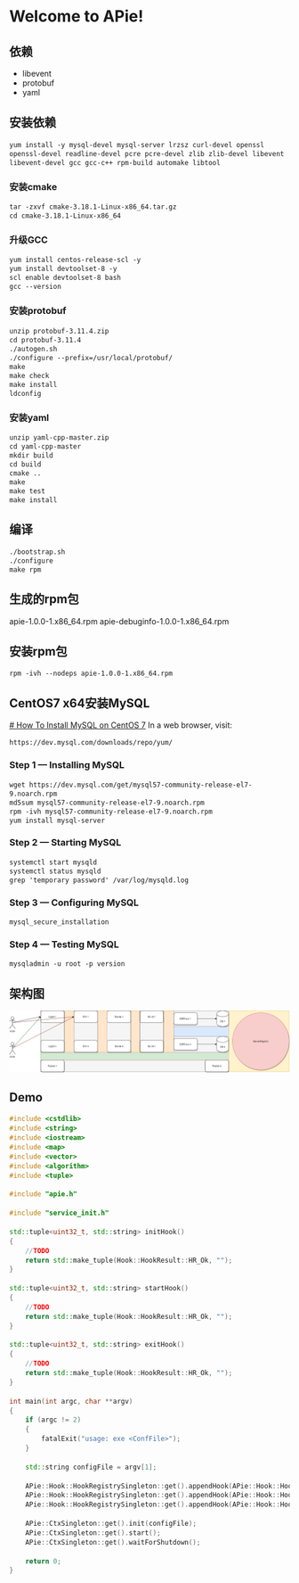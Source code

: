 # Welcome to APie!


## 依赖

 - libevent
 - protobuf
 - yaml

## 安装依赖
```shell
yum install -y mysql-devel mysql-server lrzsz curl-devel openssl openssl-devel readline-devel pcre pcre-devel zlib zlib-devel libevent libevent-devel gcc gcc-c++ rpm-build automake libtool
```
### 安装cmake
```shell
tar -zxvf cmake-3.18.1-Linux-x86_64.tar.gz
cd cmake-3.18.1-Linux-x86_64
```
### 升级GCC
```shell
yum install centos-release-scl -y
yum install devtoolset-8 -y
scl enable devtoolset-8 bash
gcc --version
```
### 安装protobuf
```shell
unzip protobuf-3.11.4.zip
cd protobuf-3.11.4
./autogen.sh
./configure --prefix=/usr/local/protobuf/
make
make check
make install
ldconfig
```
### 安装yaml
```shell
unzip yaml-cpp-master.zip
cd yaml-cpp-master
mkdir build
cd build
cmake ..
make
make test
make install
```

## 编译
```shell
./bootstrap.sh
./configure
make rpm
```

## 生成的rpm包
apie-1.0.0-1.x86_64.rpm 
apie-debuginfo-1.0.0-1.x86_64.rpm

## 安装rpm包
```shell
rpm -ivh --nodeps apie-1.0.0-1.x86_64.rpm
```

## CentOS7 x64安装MySQL
[# How To Install MySQL on CentOS 7](https://www.digitalocean.com/community/tutorials/how-to-install-mysql-on-centos-7)
In a web browser, visit:
```
https://dev.mysql.com/downloads/repo/yum/
```
###  Step 1 — Installing MySQL
```
wget https://dev.mysql.com/get/mysql57-community-release-el7-9.noarch.rpm
md5sum mysql57-community-release-el7-9.noarch.rpm
rpm -ivh mysql57-community-release-el7-9.noarch.rpm
yum install mysql-server
```

### Step 2 — Starting MySQL
```
systemctl start mysqld
systemctl status mysqld
grep 'temporary password' /var/log/mysqld.log
```

### Step 3 — Configuring MySQL
```
mysql_secure_installation
```
### Step 4 — Testing MySQL
```
mysqladmin -u root -p version
```

## 架构图
![架构图](https://github.com/wuqunyong/APie/blob/master/docs/topology.png)

## Demo
```cpp
#include <cstdlib>
#include <string>
#include <iostream>
#include <map>
#include <vector>
#include <algorithm>
#include <tuple>

#include "apie.h"

#include "service_init.h"

std::tuple<uint32_t, std::string> initHook()
{
	//TODO
	return std::make_tuple(Hook::HookResult::HR_Ok, "");
}

std::tuple<uint32_t, std::string> startHook()
{
	//TODO
	return std::make_tuple(Hook::HookResult::HR_Ok, "");
}

std::tuple<uint32_t, std::string> exitHook()
{
	//TODO
	return std::make_tuple(Hook::HookResult::HR_Ok, "");
}

int main(int argc, char **argv)
{
	if (argc != 2)
	{
		fatalExit("usage: exe <ConfFile>");
	}

	std::string configFile = argv[1];

	APie::Hook::HookRegistrySingleton::get().appendHook(APie::Hook::HookPoint::HP_Init, initHook);
	APie::Hook::HookRegistrySingleton::get().appendHook(APie::Hook::HookPoint::HP_Start, startHook);
	APie::Hook::HookRegistrySingleton::get().appendHook(APie::Hook::HookPoint::HP_Exit, exitHook);

	APie::CtxSingleton::get().init(configFile);
	APie::CtxSingleton::get().start();
	APie::CtxSingleton::get().waitForShutdown();

    return 0;
}
```